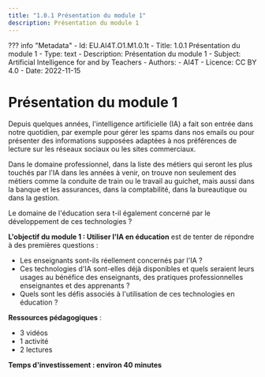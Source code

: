 ```yaml
---
title: "1.0.1 Présentation du module 1"
description: Présentation du module 1
---
```

??? info "Metadata"
    - Id: EU.AI4T.O1.M1.0.1t
    - Title: 1.0.1 Présentation du module 1
    - Type: text
    - Description: Présentation du module 1
    - Subject: Artificial Intelligence for and by Teachers
    - Authors:
        - AI4T 
    - Licence: CC BY 4.0
    - Date: 2022-11-15

# Présentation du module 1
Depuis quelques années, l'intelligence artificielle (IA) a fait son entrée dans notre quotidien, par exemple pour gérer les spams dans nos emails ou pour présenter des informations supposées adaptées à nos préférences de lecture sur les réseaux sociaux ou les sites commerciaux.

Dans le domaine professionnel, dans la liste des métiers qui seront les plus touchés par l'IA dans les années à venir, on trouve non seulement des métiers comme la conduite de train ou le travail au guichet, mais aussi dans la banque et les assurances, dans la comptabilité, dans la bureautique ou dans la gestion.

Le domaine de l'éducation sera t-il également concerné par le développement de ces technologies ?

**L'objectif du module 1 : Utiliser l'IA en éducation** est de tenter de répondre à des premières questions :

- Les enseignants sont-ils réellement concernés par l'IA ?
- Ces technologies d'IA sont-elles déjà disponibles et quels seraient leurs usages au bénéfice des enseignants, des pratiques professionnelles enseignantes et des apprenants ?
- Quels sont les défis associés à l'utilisation de ces technologies en éducation ?

**Ressources pédagogiques** :

- 3 vidéos
- 1 activité
- 2 lectures

**Temps d'investissement : environ 40 minutes**
